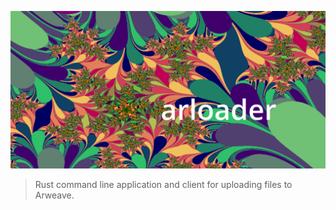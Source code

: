 [src.gh]: https://github.com/CalebEverett/arloader.git
[pic::repoimg.gh.ol]: https://repository-images.githubusercontent.com/423087035/a23aead2-8b40-4878-b6d8-68237aa40f93
[pic::repoimg.gh]: ./a23aead2-8b40-4878-b6d8-68237aa40f93.png

![a23aead2-8b40-4878-b6d8-68237aa40f93.png][pic::repoimg.gh]

> Rust command line application
>  and client for uploading files
>  to Arweave.
> 

